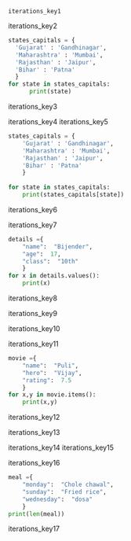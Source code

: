 ```ngMeta
iterations_key1
```

iterations_key2
 
```python
states_capitals = {
  'Gujarat' : 'Gandhinagar',
  'Maharashtra' : 'Mumbai',
  'Rajasthan' : 'Jaipur',
  'Bihar' : 'Patna'
  }
for state in states_capitals:
      print(state)
```
iterations_key3



iterations_key4
iterations_key5


```python
states_capitals = {
    'Gujarat' : 'Gandhinagar',
    'Maharashtra' : 'Mumbai',
    'Rajasthan' : 'Jaipur',
    'Bihar' : 'Patna'
    }
    
for state in states_capitals:
    print(states_capitals[state])
```
iterations_key6


iterations_key7



```python
details ={
    "name":  "Bijender",
    "age":  17,
    "class":  "10th"
    }
for x in details.values():
    print(x)
```
iterations_key8



iterations_key9



iterations_key10


iterations_key11



```python
movie ={
    "name":  "Puli",
    "hero":  "Vijay",
    "rating":  7.5
    }
for x,y in movie.items():
    print(x,y)
```
iterations_key12


iterations_key13

   

iterations_key14
iterations_key15


iterations_key16



```python
meal ={
    "monday":  "Chole chawal",
    "sunday":  "Fried rice",
    "wednesday":  "dosa"
    }
print(len(meal))
```
iterations_key17

